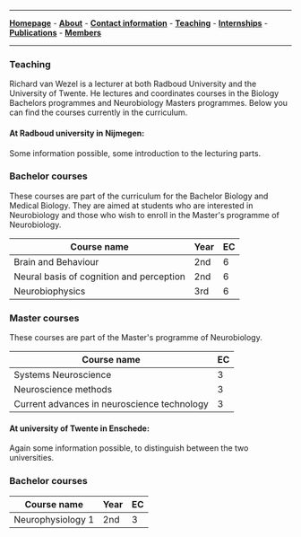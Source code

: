 

--------------------------------------
[**Homepage**](https://van-wezel.github.io/personalsite/) - [**About**](https://van-wezel.github.io/personalsite/about.html) - [**Contact information**](https://van-wezel.github.io/personalsite/contact.html) - [**Teaching**](https://van-wezel.github.io/personalsite/teaching.html) - [**Internships**](https://van-wezel.github.io/personalsite/internships.html) - [**Publications**](https://van-wezel.github.io/personalsite/publications.html) - [**Members**](https://van-wezel.github.io/personalsite/members.html) 

-------------------------------------------

### Teaching

Richard van Wezel is a lecturer at both Radboud University and the University of Twente. He lectures and coordinates courses in the Biology Bachelors programmes and Neurobiology Masters programmes. Below you can find the courses currently in the curriculum.

#### At Radboud university in Nijmegen:

Some information possible, some introduction to the lecturing parts.

### Bachelor courses
These courses are part of the curriculum for the Bachelor Biology and Medical Biology. They are aimed at students who are interested in Neurobiology and those who wish to enroll in the Master's programme of Neurobiology.


| Course name | Year | EC |
| --- | ---| --- |
| Brain and Behaviour | 2nd | 6 |
| Neural basis of cognition and perception | 2nd | 6 |
| Neurobiophysics | 3rd | 6 |


### Master courses
These courses are part of the Master's programme of Neurobiology.


| Course name | EC |
| --- | ---|
| Systems Neuroscience | 3 |
| Neuroscience methods | 3 |
| Current advances in neuroscience technology | 3 |


#### At university of Twente in Enschede:

Again some information possible, to distinguish between the two universities.

### Bachelor courses

| Course name | Year | EC |
| --- | ---| --- |
| Neurophysiology 1 | 2nd | 3 |

